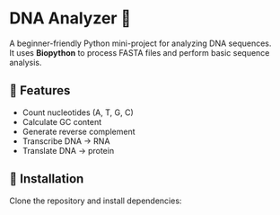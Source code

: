 # DNA Analyzer 🧬

A beginner-friendly Python mini-project for analyzing DNA sequences.  
It uses **Biopython** to process FASTA files and perform basic sequence analysis.  

## 🔹 Features
- Count nucleotides (A, T, G, C)  
- Calculate GC content  
- Generate reverse complement  
- Transcribe DNA → RNA  
- Translate DNA → protein  

## 🔹 Installation
Clone the repository and install dependencies:
